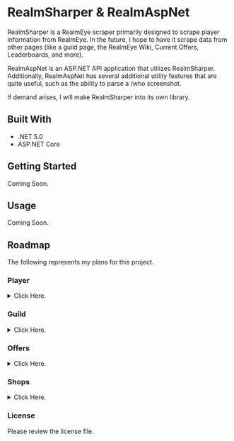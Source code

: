 # RealmSharper & RealmAspNet
RealmSharper is a RealmEye scraper primarily designed to scrape player information from RealmEye. In the future, I hope to have it scrape data from other pages (like a guild page, the RealmEye Wiki, Current Offers, Leaderboards, and more).

RealmAspNet is an ASP.NET API application that utilizes RealmSharper. Additionally, RealmAspNet has several additional utility features that are quite useful, such as the ability to parse a /who screenshot.

If demand arises, I will make RealmSharper into its own library.

## Built With
- .NET 5.0
- ASP.NET Core 

## Getting Started
Coming Soon. 

## Usage
Coming Soon. 

## Roadmap
The following represents my plans for this project.

### Player
<details>
<summary>Click Here.</summary>
<br>

- [x] Basic Player Profile
- [ ] Skins
- [x] Exaltations
- [ ] Offers
- [x] Pet Yard
  - [ ] Pet Name
- [x] Graveyard
- [x] Graveyard Summary
- [ ] Fame History
- [x] Rank History
- [x] Name History
- [x] Guild History

</details>

### Guild
<details>
<summary>Click Here.</summary>
<br>

- [ ] Basic Data 
- [ ] Top Characters
- [ ] Top Pets
- [ ] Recent Deaths
- [ ] Fame History
- [ ] Former Members
- [ ] Server Activity

</details>

### Offers
<details>
<summary>Click Here.</summary>
<br>

- [ ] Mapping Items to IDs
- [ ] Sell Offers
- [ ] Buy Offers
- [ ] Recent Offers

</details>

### Shops 
<details>
<summary>Click Here.</summary>
<br>

- [ ] Mystery Box
- [ ] Nexus Items

</details>

### License
Please review the license file. 